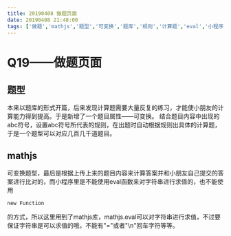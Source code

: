 ```yaml
---
title: 20190408 做题页面
date: 20190408 21:48:00
tags: ['做题','mathjs','题型','可变换','题库','规则','计算题','eval','小程序','求值']
---
```


# Q19——做题页面

## 题型

本来以题库的形式开篇，后来发现计算题需要大量反复的练习，才能使小朋友的计算能力得到提高。于是新增了一个题目属性——可变换。
结合题目内容中出现的abc符号，设置abc符号所代表的规则，在出题时自动根据规则出具体的计算题，于是一个题型可以对应几百几千道题目。

## mathjs

可变换题型，最后是根据上传上来的题目内容来计算答案并和小朋友自己提交的答案进行比对的，而小程序里是不能使用eval函数来对字符串进行求值的，也不能使用
```
new Function
```
的方式，所以这里用到了mathjs库，mathjs.eval可以对字符串进行求值，不过要保证字符串是可以求值的哦，不能有"="或者"\n"回车字符等等。

